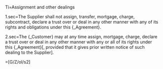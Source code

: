 Ti=Assignment and other dealings

1.sec=The Supplier shall not assign, transfer, mortgage, charge, subcontract, declare a trust over or deal in any other manner with any of its rights and obligations under this {_Agreement}.

2.sec=The {_Customer} may at any time assign, mortgage, charge, declare a trust over or deal in any other manner with any or all of its rights under this {_Agreement}[, provided that it gives prior written notice of such dealing to the Supplier].

=[G/Z/ol/s2]
